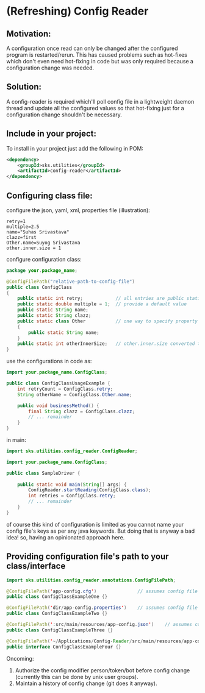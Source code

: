 # (Refreshing) Config Reader

## Motivation:
A configuration once read can only be changed after the configured program is restarted/rerun.
This has caused problems such as hot-fixes which don't even need hot-fixing in code but was only required because a configuration change was needed.

## Solution:
A config-reader is required which'll poll config file in a lightweight daemon thread and update all the configured values so that hot-fixing just for a configuration change shouldn't be necessary.

## Include in your project:
To install in your project just add the following in POM:
```xml
<dependency>
    <groupId>sks.utilities</groupId>
    <artifactId>config-reader</artifactId>
</dependency>
```

## Configuring class file:
configure the json, yaml, xml, properties file (illustration):
```properties
retry=1
multiple=2.5
name="Suhas Srivastava"
clazz=first
Other.name=Suyog Srivastava
other.inner.size = 1
```

configure configuration class:
```java
package your.package_name;

@ConfigFilePath("relative-path-to-config-file")
public class ConfigClass
{
    public static int retry;            // all entries are public static so that you don't need to create unnecessary objects
    public static double multiple = 1;  // provide a default value
    public static String name;
    public static String clazz;
    public static class Other           // one way to specify property grouping {see Other.name in the config file}
    {
        public static String name;
    }
    public static int otherInnerSize;   // other.inner.size converted to otherInnerSize. Another way to specify grouping
}
```

use the configurations in code as:
```java
import your.package_name.ConfigClass;

public class ConfigClassUsageExample {
    int retryCount = ConfigClass.retry;
    String otherName = ConfigClass.Other.name;

    public void businessMethod() {
        final String clazz = ConfigClass.clazz;
        // ... remainder
    }
}
```

in main:
```java
import sks.utilities.config_reader.ConfigReader;

import your.package_name.ConfigClass;

public class SampleDriver {
    
    public static void main(String[] args) {
        ConfigReader.startReading(ConfigClass.class);
        int retries = ConfigClass.retry;
        // ... remainder
    }
}
```

of course this kind of configuration is limited as you cannot name your config file's keys as per any java keywords. But doing that is anyway a bad idea!
so, having an opinionated approach here.

## Providing configuration file's path to your class/interface

```java
import sks.utilities.config_reader.annotations.ConfigFilePath;

@ConfigFilePath('app-config.cfg')               // assumes config file is in mvn like path of src/main/resources
public class ConfigClassExampleOne {}

@ConfigFilePath('dir/app-config.properties')    // assumes config file is in mvn like path having one more internal directory (dir) src/main/resources/dir/
public class ConfigClassExampleTwo {}

@ConfigFilePath(':src/main/resources/app-config.json')    // assumes config from project's root, so for a project named `config-reader` this annotated path is config-reader/src/main/resources/app-config.json
public class ConfigClassExampleThree {}

@ConfigFilePath('~/Applications/Config-Reader/src/main/resources/app-config.json')    // assumes config file from absolute path, i.e. any path starting from [A-Z]:/ (windows drives paths like C:/, D:\) or [~, /] (unix home and root paths) will be considered absolute paths
public interface ConfigClassExampleFour {}
```

Oncoming: 
1) Authorize the config modifier person/token/bot before config change (currently this can be done by unix user groups).
2) Maintain a history of config change (git does it anyway).